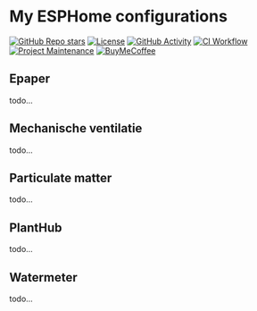 # My ESPHome configurations

[![GitHub Repo stars][stars-shield]][stars]
[![License][license-shield]](LICENSE)
[![GitHub Activity][commits-shield]][commits]
[![CI Workflow][ci-workflow-shield]][ci-workflow]
[![Project Maintenance][maintenance-shield]][maintainer]
[![BuyMeCoffee][buymecoffeebadge]][buymecoffee]

## Epaper
todo...

## Mechanische ventilatie
todo...

## Particulate matter
todo...

## PlantHub
todo...

## Watermeter
todo...


[buymecoffee]: https://www.buymeacoffee.com/golles
[buymecoffeebadge]: https://img.shields.io/badge/buy%20me%20a%20coffee-donate-yellow.svg?style=for-the-badge
[commits-shield]: https://img.shields.io/github/commit-activity/y/golles/ESPHome-Config.svg?style=for-the-badge
[commits]: https://github.com/golles/ESPHome-Config/commits/main
[license-shield]: https://img.shields.io/github/license/golles/ESPHome-Config.svg?style=for-the-badge
[maintainer]: https://github.com/golles
[maintenance-shield]: https://img.shields.io/badge/maintainer-golles-blue.svg?style=for-the-badge
[stars-shield]: https://img.shields.io/github/stars/golles/ESPHome-Config?style=for-the-badge
[stars]: https://github.com/golles/ESPHome-Config/stargazers
[ci-workflow-shield]: https://img.shields.io/github/workflow/status/golles/ESPHome-Config/CI?style=for-the-badge
[ci-workflow]: https://github.com/golles/ESPHome-Config/actions/workflows/ci.yaml
